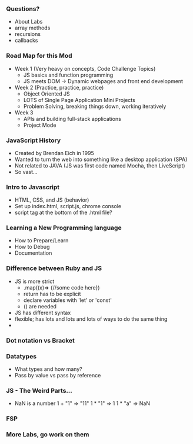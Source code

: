 ### Questions?
- About Labs
- array methods
- recursions
- callbacks

### Road Map for this Mod
 - Week 1 (Very heavy on concepts, Code Challenge Topics)
	 - JS basics and function programming
	 - JS meets DOM -> Dynamic webpages and front end development
 - Week 2 (Practice, practice, practice)
	 - Object Oriented JS
	 - LOTS of Single Page Application Mini Projects
	 - Problem Solving, breaking things down, working iteratively
 - Week 3
	 - APIs and building full-stack applications
	 - Project Mode


### JavaScript History
- Created by Brendan Eich in 1995
- Wanted to turn the web into something like a desktop application (SPA)
- Not related to JAVA (JS was first code named Mocha, then LiveScript)
- So vast...

### Intro to Javascript
- HTML, CSS, and JS (behavior)
- Set up index.html, script.js, chrome console
- script tag at the bottom of the .html file?

### Learning a New Programming language
- How to Prepare/Learn
- How to Debug
- Documentation

### Difference between Ruby and JS
- JS is more strict
  - .map((x)=> {//some code here})
  - return has to be explicit
  - declare variables with 'let' or 'const'
  - () are needed
- JS has different syntax
- flexible; has lots and lots and lots of ways to do the same thing
-

### Dot notation vs Bracket


### Datatypes
- What types and how many?
- Pass by value vs pass by reference

### JS - The Weird Parts...
- NaN is a number
1 + "1" => "11"
1 * "1" => 1
1 * "a" => NaN

### FSP

### More Labs, go work on them
